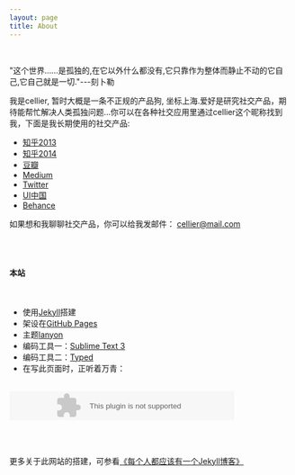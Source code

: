 ```yaml
---
layout: page
title: About
---
```

<br>

<p class="message">
"这个世界……是孤独的,在它以外什么都没有,它只靠作为整体而静止不动的它自己,它自己就是一切."---刻卜勒</p>

我是cellier, 暂时大概是一条不正规的产品狗, 坐标上海.爱好是研究社交产品，期待能帮忙解决人类孤独问题...你可以在各种社交应用里通过cellier这个昵称找到我，下面是我长期使用的社交产品:

* <a href="http://www.zhihu.com/people/cellier" target="_blank"> 知乎2013</a>
* <a href="http://www.zhihu.com/people/cellier_" target="_blank">知乎2014</a>
* <a href="http://www.douban.com/people/cellier/" target="_blank">豆瓣</a>
* <a href="https://medium.com/@cellier" target="_blank"><i class="fa fa-medium"></i> Medium</a>
* <a href="https://twitter.com/cellier_" target="_blank"><i class="fa fa-twitter"></i> Twitter</a>
* <a href="http://i.ui.cn/ucenter/93343" target="_blank">UI中国</a>
* <a href="https://www.behance.net/cellier" target="_blank"><i class="fa fa-behance"></i> Behance</a>

如果想和我聊聊社交产品，你可以给我发邮件：<i class="fa fa-envelope-o"></i> [cellier@mail.com](mailto:cellier@mail.com)

<br><br>

#### 本站
<br>

* 使用<a href="http://jekyllrb.com" target="_blank">Jekyll</a>搭建
* 架设在<a href="https://pages.github.com" target="_blank">GitHub Pages</a>
* 主题<a href="https://github.com/poole/lanyon" target="_blank">lanyon</a>
* 编码工具一：<a href="http://sublimetext.com" target="_blank">Sublime Text 3</a>
* 编码工具二：<a href="http://realmacsoftware.com/typed" target="_blank">Typed</a>
* 在写此页面时，正听着万青：

<br>
<embed src="http://music.163.com/style/swf/widget.swf?sid=386840&type=2&auto=0&width=280&height=32" width="400" height="52"  allowNetworking="all"></embed>

<br><br>

更多关于此网站的搭建，可参看<a href="http://www.cellier.me/2015/01/04/jekyll%E6%90%AD%E5%BB%BA%E5%8D%9A%E5%AE%A2%E6%95%99%E7%A8%8B/" target="_self">《每个人都应该有一个Jekyll博客》</a>




